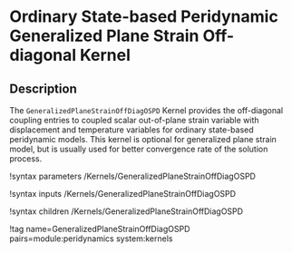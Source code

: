 # Ordinary State-based Peridynamic Generalized Plane Strain Off-diagonal Kernel

## Description

The `GeneralizedPlaneStrainOffDiagOSPD` Kernel provides the off-diagonal coupling entries to coupled scalar out-of-plane strain variable with displacement and temperature variables for ordinary state-based peridynamic models. This kernel is optional for generalized plane strain model, but is usually used for better convergence rate of the solution process.

!syntax parameters /Kernels/GeneralizedPlaneStrainOffDiagOSPD

!syntax inputs /Kernels/GeneralizedPlaneStrainOffDiagOSPD

!syntax children /Kernels/GeneralizedPlaneStrainOffDiagOSPD

!tag name=GeneralizedPlaneStrainOffDiagOSPD pairs=module:peridynamics system:kernels
